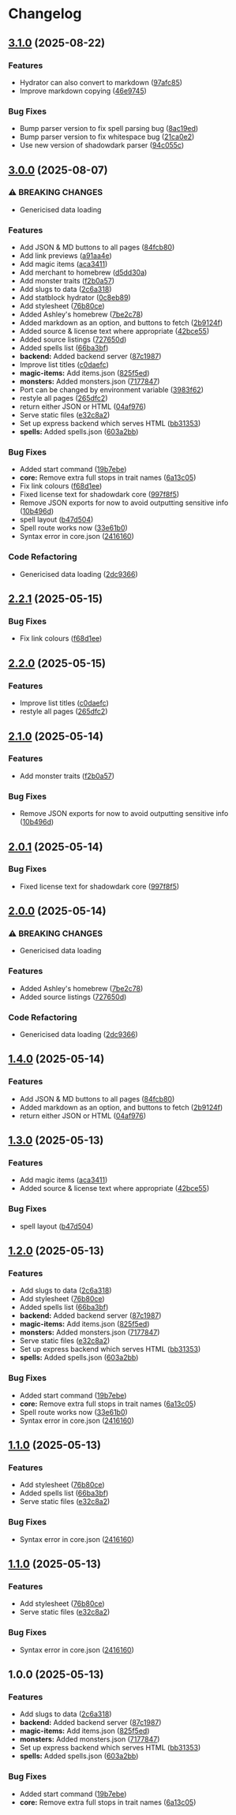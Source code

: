 # Changelog

## [3.1.0](https://github.com/ashleytowner/open-shadowdark/compare/v3.0.0...v3.1.0) (2025-08-22)


### Features

* Hydrator can also convert to markdown ([97afc85](https://github.com/ashleytowner/open-shadowdark/commit/97afc85407eadfdf48e611b7ba66af75265d8eda))
* Improve markdown copying ([46e9745](https://github.com/ashleytowner/open-shadowdark/commit/46e97450b45271d136a3bc7227294ebc418ee6ef))


### Bug Fixes

* Bump parser version to fix spell parsing bug ([8ac19ed](https://github.com/ashleytowner/open-shadowdark/commit/8ac19edbbec6bb58f2d69ee6bf066b4b6040ff6a))
* Bump parser version to fix whitespace bug ([21ca0e2](https://github.com/ashleytowner/open-shadowdark/commit/21ca0e2b4138980258f0012f6379c1b9377164c7))
* Use new version of shadowdark parser ([94c055c](https://github.com/ashleytowner/open-shadowdark/commit/94c055cf563a806fdb6e6390a737067db9dbde40))

## [3.0.0](https://github.com/ashleytowner/open-shadowdark/compare/v2.2.1...v3.0.0) (2025-08-07)


### ⚠ BREAKING CHANGES

* Genericised data loading

### Features

* Add JSON & MD buttons to all pages ([84fcb80](https://github.com/ashleytowner/open-shadowdark/commit/84fcb80157de5a29f24721fd7f9ea1c5386c83fe))
* Add link previews ([a91aa4e](https://github.com/ashleytowner/open-shadowdark/commit/a91aa4efe10fe5a01400d2f0df9869ca7bdaba8c))
* Add magic items ([aca3411](https://github.com/ashleytowner/open-shadowdark/commit/aca34119b33fe8f03f848c678e900edc1c61f9f1))
* Add merchant to homebrew ([d5dd30a](https://github.com/ashleytowner/open-shadowdark/commit/d5dd30abd20f4378e3a332fdeece8ee857467872))
* Add monster traits ([f2b0a57](https://github.com/ashleytowner/open-shadowdark/commit/f2b0a5776915aca204d4d3cfb0640e602e3ef313))
* Add slugs to data ([2c6a318](https://github.com/ashleytowner/open-shadowdark/commit/2c6a3184ee36cbe9e0e8cf24bfc18ae1e00dd808))
* Add statblock hydrator ([0c8eb89](https://github.com/ashleytowner/open-shadowdark/commit/0c8eb8977357e3bf47cbd8a474e6a99332a33f56))
* Add stylesheet ([76b80ce](https://github.com/ashleytowner/open-shadowdark/commit/76b80ce42fe92357eff918265faa4092923e25a4))
* Added Ashley's homebrew ([7be2c78](https://github.com/ashleytowner/open-shadowdark/commit/7be2c7861d9273f7b6f83bf994ec5c918cb5adb3))
* Added markdown as an option, and buttons to fetch ([2b9124f](https://github.com/ashleytowner/open-shadowdark/commit/2b9124f6f74232324c80be76d0f957c13ba87eec))
* Added source & license text where appropriate ([42bce55](https://github.com/ashleytowner/open-shadowdark/commit/42bce55315817979d186f4ba5e94f907c2ed1478))
* Added source listings ([727650d](https://github.com/ashleytowner/open-shadowdark/commit/727650da476e10996d34127f0a46c3f88a795109))
* Added spells list ([66ba3bf](https://github.com/ashleytowner/open-shadowdark/commit/66ba3bfafa482e63b130bcbbbfe068b9d20ec772))
* **backend:** Added backend server ([87c1987](https://github.com/ashleytowner/open-shadowdark/commit/87c1987791b33f5979304df66651dce0b2705316))
* Improve list titles ([c0daefc](https://github.com/ashleytowner/open-shadowdark/commit/c0daefc4916906f55c802e358ec5fec8bde451fc))
* **magic-items:** Add items.json ([825f5ed](https://github.com/ashleytowner/open-shadowdark/commit/825f5ed4a0c8e2cc8d68b2eb2772b347382efeda))
* **monsters:** Added monsters.json ([7177847](https://github.com/ashleytowner/open-shadowdark/commit/717784725be75ebe8158574c1a2a4c6a8f951238))
* Port can be changed by environment variable ([3983f62](https://github.com/ashleytowner/open-shadowdark/commit/3983f62a6d788b4d8d5ff6da4bc9922fd47cb34b))
* restyle all pages ([265dfc2](https://github.com/ashleytowner/open-shadowdark/commit/265dfc2ef797a24575aab38063805feefcce1e4e))
* return either JSON or HTML ([04af976](https://github.com/ashleytowner/open-shadowdark/commit/04af9769cc69719b8dd1a0582181ca4663bb19dc))
* Serve static files ([e32c8a2](https://github.com/ashleytowner/open-shadowdark/commit/e32c8a2561eb04dd0a07f2d0e75d7f6dba6ae574))
* Set up express backend which serves HTML ([bb31353](https://github.com/ashleytowner/open-shadowdark/commit/bb31353338492e6e4711db973d6670a56427f6ef))
* **spells:** Added spells.json ([603a2bb](https://github.com/ashleytowner/open-shadowdark/commit/603a2bb533dc3e6ed9412157d0fdf62abafffb98))


### Bug Fixes

* Added start command ([19b7ebe](https://github.com/ashleytowner/open-shadowdark/commit/19b7ebe4df4c84320c6cc5638bea493e2978f7f8))
* **core:** Remove extra full stops in trait names ([6a13c05](https://github.com/ashleytowner/open-shadowdark/commit/6a13c05f4779b18543cc2ada216a35f0d8f83c25))
* Fix link colours ([f68d1ee](https://github.com/ashleytowner/open-shadowdark/commit/f68d1eeaf71657891ea1813db996e5713ac1d3df))
* Fixed license text for shadowdark core ([997f8f5](https://github.com/ashleytowner/open-shadowdark/commit/997f8f5e8fdcf14399a9791f739a7b7c71c81668))
* Remove JSON exports for now to avoid outputting sensitive info ([10b496d](https://github.com/ashleytowner/open-shadowdark/commit/10b496d563dd4cfdb2055c7c643032e0137e1584))
* spell layout ([b47d504](https://github.com/ashleytowner/open-shadowdark/commit/b47d504e1091366099aca929ff17b2d8dd61f584))
* Spell route works now ([33e61b0](https://github.com/ashleytowner/open-shadowdark/commit/33e61b0de56c501ac7c45d41681fb2801191af97))
* Syntax error in core.json ([2416160](https://github.com/ashleytowner/open-shadowdark/commit/2416160ae96a5bfb3b7176b5b5f53e7be3587347))


### Code Refactoring

* Genericised data loading ([2dc9366](https://github.com/ashleytowner/open-shadowdark/commit/2dc93665229f393d37aa6da7cc6c81966d2b393f))

## [2.2.1](https://github.com/ashleytowner/open-shadowdark/compare/v2.2.0...v2.2.1) (2025-05-15)


### Bug Fixes

* Fix link colours ([f68d1ee](https://github.com/ashleytowner/open-shadowdark/commit/f68d1eeaf71657891ea1813db996e5713ac1d3df))

## [2.2.0](https://github.com/ashleytowner/open-shadowdark/compare/v2.1.0...v2.2.0) (2025-05-15)


### Features

* Improve list titles ([c0daefc](https://github.com/ashleytowner/open-shadowdark/commit/c0daefc4916906f55c802e358ec5fec8bde451fc))
* restyle all pages ([265dfc2](https://github.com/ashleytowner/open-shadowdark/commit/265dfc2ef797a24575aab38063805feefcce1e4e))

## [2.1.0](https://github.com/ashleytowner/open-shadowdark/compare/v2.0.1...v2.1.0) (2025-05-14)


### Features

* Add monster traits ([f2b0a57](https://github.com/ashleytowner/open-shadowdark/commit/f2b0a5776915aca204d4d3cfb0640e602e3ef313))


### Bug Fixes

* Remove JSON exports for now to avoid outputting sensitive info ([10b496d](https://github.com/ashleytowner/open-shadowdark/commit/10b496d563dd4cfdb2055c7c643032e0137e1584))

## [2.0.1](https://github.com/ashleytowner/open-shadowdark/compare/v2.0.0...v2.0.1) (2025-05-14)


### Bug Fixes

* Fixed license text for shadowdark core ([997f8f5](https://github.com/ashleytowner/open-shadowdark/commit/997f8f5e8fdcf14399a9791f739a7b7c71c81668))

## [2.0.0](https://github.com/ashleytowner/open-shadowdark/compare/v1.4.0...v2.0.0) (2025-05-14)


### ⚠ BREAKING CHANGES

* Genericised data loading

### Features

* Added Ashley's homebrew ([7be2c78](https://github.com/ashleytowner/open-shadowdark/commit/7be2c7861d9273f7b6f83bf994ec5c918cb5adb3))
* Added source listings ([727650d](https://github.com/ashleytowner/open-shadowdark/commit/727650da476e10996d34127f0a46c3f88a795109))


### Code Refactoring

* Genericised data loading ([2dc9366](https://github.com/ashleytowner/open-shadowdark/commit/2dc93665229f393d37aa6da7cc6c81966d2b393f))

## [1.4.0](https://github.com/ashleytowner/open-shadowdark/compare/v1.3.0...v1.4.0) (2025-05-14)


### Features

* Add JSON & MD buttons to all pages ([84fcb80](https://github.com/ashleytowner/open-shadowdark/commit/84fcb80157de5a29f24721fd7f9ea1c5386c83fe))
* Added markdown as an option, and buttons to fetch ([2b9124f](https://github.com/ashleytowner/open-shadowdark/commit/2b9124f6f74232324c80be76d0f957c13ba87eec))
* return either JSON or HTML ([04af976](https://github.com/ashleytowner/open-shadowdark/commit/04af9769cc69719b8dd1a0582181ca4663bb19dc))

## [1.3.0](https://github.com/ashleytowner/open-shadowdark/compare/v1.2.0...v1.3.0) (2025-05-13)


### Features

* Add magic items ([aca3411](https://github.com/ashleytowner/open-shadowdark/commit/aca34119b33fe8f03f848c678e900edc1c61f9f1))
* Added source & license text where appropriate ([42bce55](https://github.com/ashleytowner/open-shadowdark/commit/42bce55315817979d186f4ba5e94f907c2ed1478))


### Bug Fixes

* spell layout ([b47d504](https://github.com/ashleytowner/open-shadowdark/commit/b47d504e1091366099aca929ff17b2d8dd61f584))

## [1.2.0](https://github.com/ashleytowner/open-shadowdark/compare/v1.1.0...v1.2.0) (2025-05-13)


### Features

* Add slugs to data ([2c6a318](https://github.com/ashleytowner/open-shadowdark/commit/2c6a3184ee36cbe9e0e8cf24bfc18ae1e00dd808))
* Add stylesheet ([76b80ce](https://github.com/ashleytowner/open-shadowdark/commit/76b80ce42fe92357eff918265faa4092923e25a4))
* Added spells list ([66ba3bf](https://github.com/ashleytowner/open-shadowdark/commit/66ba3bfafa482e63b130bcbbbfe068b9d20ec772))
* **backend:** Added backend server ([87c1987](https://github.com/ashleytowner/open-shadowdark/commit/87c1987791b33f5979304df66651dce0b2705316))
* **magic-items:** Add items.json ([825f5ed](https://github.com/ashleytowner/open-shadowdark/commit/825f5ed4a0c8e2cc8d68b2eb2772b347382efeda))
* **monsters:** Added monsters.json ([7177847](https://github.com/ashleytowner/open-shadowdark/commit/717784725be75ebe8158574c1a2a4c6a8f951238))
* Serve static files ([e32c8a2](https://github.com/ashleytowner/open-shadowdark/commit/e32c8a2561eb04dd0a07f2d0e75d7f6dba6ae574))
* Set up express backend which serves HTML ([bb31353](https://github.com/ashleytowner/open-shadowdark/commit/bb31353338492e6e4711db973d6670a56427f6ef))
* **spells:** Added spells.json ([603a2bb](https://github.com/ashleytowner/open-shadowdark/commit/603a2bb533dc3e6ed9412157d0fdf62abafffb98))


### Bug Fixes

* Added start command ([19b7ebe](https://github.com/ashleytowner/open-shadowdark/commit/19b7ebe4df4c84320c6cc5638bea493e2978f7f8))
* **core:** Remove extra full stops in trait names ([6a13c05](https://github.com/ashleytowner/open-shadowdark/commit/6a13c05f4779b18543cc2ada216a35f0d8f83c25))
* Spell route works now ([33e61b0](https://github.com/ashleytowner/open-shadowdark/commit/33e61b0de56c501ac7c45d41681fb2801191af97))
* Syntax error in core.json ([2416160](https://github.com/ashleytowner/open-shadowdark/commit/2416160ae96a5bfb3b7176b5b5f53e7be3587347))

## [1.1.0](https://github.com/ashleytowner/open-shadowdark/compare/v1.0.0...v1.1.0) (2025-05-13)


### Features

* Add stylesheet ([76b80ce](https://github.com/ashleytowner/open-shadowdark/commit/76b80ce42fe92357eff918265faa4092923e25a4))
* Added spells list ([66ba3bf](https://github.com/ashleytowner/open-shadowdark/commit/66ba3bfafa482e63b130bcbbbfe068b9d20ec772))
* Serve static files ([e32c8a2](https://github.com/ashleytowner/open-shadowdark/commit/e32c8a2561eb04dd0a07f2d0e75d7f6dba6ae574))


### Bug Fixes

* Syntax error in core.json ([2416160](https://github.com/ashleytowner/open-shadowdark/commit/2416160ae96a5bfb3b7176b5b5f53e7be3587347))

## [1.1.0](https://github.com/ashleytowner/open-shadowdark/compare/v1.0.0...v1.1.0) (2025-05-13)


### Features

* Add stylesheet ([76b80ce](https://github.com/ashleytowner/open-shadowdark/commit/76b80ce42fe92357eff918265faa4092923e25a4))
* Serve static files ([e32c8a2](https://github.com/ashleytowner/open-shadowdark/commit/e32c8a2561eb04dd0a07f2d0e75d7f6dba6ae574))


### Bug Fixes

* Syntax error in core.json ([2416160](https://github.com/ashleytowner/open-shadowdark/commit/2416160ae96a5bfb3b7176b5b5f53e7be3587347))

## 1.0.0 (2025-05-13)


### Features

* Add slugs to data ([2c6a318](https://github.com/ashleytowner/open-shadowdark/commit/2c6a3184ee36cbe9e0e8cf24bfc18ae1e00dd808))
* **backend:** Added backend server ([87c1987](https://github.com/ashleytowner/open-shadowdark/commit/87c1987791b33f5979304df66651dce0b2705316))
* **magic-items:** Add items.json ([825f5ed](https://github.com/ashleytowner/open-shadowdark/commit/825f5ed4a0c8e2cc8d68b2eb2772b347382efeda))
* **monsters:** Added monsters.json ([7177847](https://github.com/ashleytowner/open-shadowdark/commit/717784725be75ebe8158574c1a2a4c6a8f951238))
* Set up express backend which serves HTML ([bb31353](https://github.com/ashleytowner/open-shadowdark/commit/bb31353338492e6e4711db973d6670a56427f6ef))
* **spells:** Added spells.json ([603a2bb](https://github.com/ashleytowner/open-shadowdark/commit/603a2bb533dc3e6ed9412157d0fdf62abafffb98))


### Bug Fixes

* Added start command ([19b7ebe](https://github.com/ashleytowner/open-shadowdark/commit/19b7ebe4df4c84320c6cc5638bea493e2978f7f8))
* **core:** Remove extra full stops in trait names ([6a13c05](https://github.com/ashleytowner/open-shadowdark/commit/6a13c05f4779b18543cc2ada216a35f0d8f83c25))
